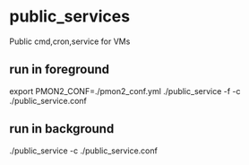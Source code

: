 # public_services
Public cmd,cron,service for VMs

## run in foreground
export PMON2_CONF=./pmon2_conf.yml
./public_service -f -c ./public_service.conf

## run in background
./public_service -c ./public_service.conf